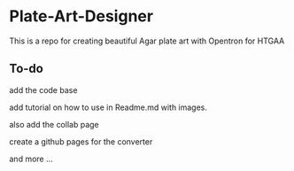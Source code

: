 # Plate-Art-Designer
This is a repo for creating beautiful Agar plate art with Opentron for HTGAA

## To-do
add the code base

add tutorial on how to use in Readme.md with images.

also add the collab page 

create a github pages for the converter

and more ...
